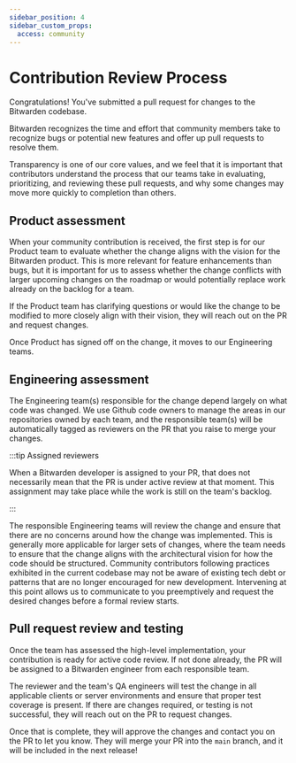 ```yaml
---
sidebar_position: 4
sidebar_custom_props:
  access: community
---
```


# Contribution Review Process

Congratulations! You've submitted a pull request for changes to the Bitwarden codebase.

Bitwarden recognizes the time and effort that community members take to recognize bugs or potential
new features and offer up pull requests to resolve them.

Transparency is one of our core values, and we feel that it is important that contributors
understand the process that our teams take in evaluating, prioritizing, and reviewing these pull
requests, and why some changes may move more quickly to completion than others.

## Product assessment

When your community contribution is received, the first step is for our Product team to evaluate
whether the change aligns with the vision for the Bitwarden product. This is more relevant for
feature enhancements than bugs, but it is important for us to assess whether the change conflicts
with larger upcoming changes on the roadmap or would potentially replace work already on the backlog
for a team.

If the Product team has clarifying questions or would like the change to be modified to more closely
align with their vision, they will reach out on the PR and request changes.

Once Product has signed off on the change, it moves to our Engineering teams.

## Engineering assessment

The Engineering team(s) responsible for the change depend largely on what code was changed. We use
Github code owners to manage the areas in our repositories owned by each team, and the responsible
team(s) will be automatically tagged as reviewers on the PR that you raise to merge your changes.

:::tip Assigned reviewers

When a Bitwarden developer is assigned to your PR, that does not necessarily mean that the PR is
under active review at that moment. This assignment may take place while the work is still on the
team's backlog.

:::

The responsible Engineering teams will review the change and ensure that there are no concerns
around how the change was implemented. This is generally more applicable for larger sets of changes,
where the team needs to ensure that the change aligns with the architectural vision for how the code
should be structured. Community contributors following practices exhibited in the current codebase
may not be aware of existing tech debt or patterns that are no longer encouraged for new
development. Intervening at this point allows us to communicate to you preemptively and request the
desired changes before a formal review starts.

## Pull request review and testing

Once the team has assessed the high-level implementation, your contribution is ready for active code
review. If not done already, the PR will be assigned to a Bitwarden engineer from each responsible
team.

The reviewer and the team's QA engineers will test the change in all applicable clients or server
environments and ensure that proper test coverage is present. If there are changes required, or
testing is not successful, they will reach out on the PR to request changes.

Once that is complete, they will approve the changes and contact you on the PR to let you know. They
will merge your PR into the `main` branch, and it will be included in the next release!
